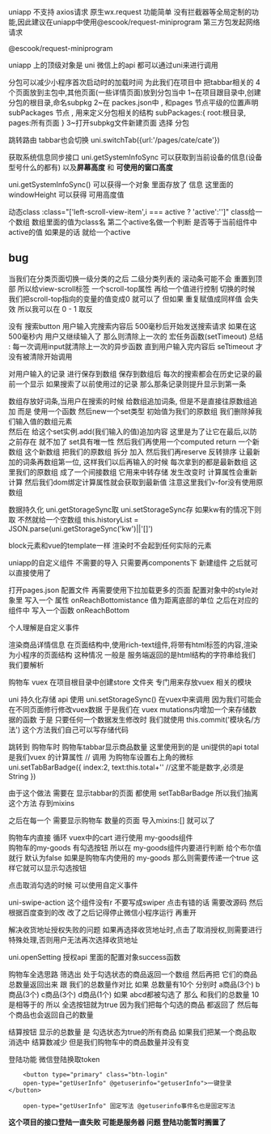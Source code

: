 uniapp 不支持 axios请求 原生wx.request 功能简单 没有拦截器等全局定制的功能,因此建议在uniapp中使用@escook/request-miniprogram	第三方包发起网络请求

@escook/request-miniprogram	

uniapp 上的顶级对象是 uni 微信上的api 都可以通过uni来进行调用


<!-- 分包 -->
分包可以减少小程序首次启动时的加载时间
为此我们在项目中 把tabbar相关的 4个页面放到主包中,其他页面(一些详情页面)放到分包当中
1~在项目跟目录中,创建分包的根目录,命名subpkg
2~在 packes.json中 , 和pages 节点平级的位置声明 subPackages 节点 , 用来定义分包相关的结构
subPackages:{
	root:根目录,
	pages:所有页面
}
3~打开subpkg文件新建页面 选择 分包

跳转路由 tabbar也会切换
uni.switchTab({url:'/pages/cate/cate'})

获取系统信息同步接口
uni.getSystemInfoSync 可以获取到当前设备的信息(设备型号什么的都有)
以及**屏幕高度** 和 **可使用的窗口高度**

uni.getSystemInfoSync() 可以获得一个对象 里面存放了 信息
这里面的windowHeight 可以获得 可用高度值

动态class
:class="['left-scroll-view-item',i === active ? 'active':'']"
class给一个数组 数组里面的值为class名 第二个active名做一个判断 是否等于当前组件中active的值
如果是的话 就给一个active 

## bug

当我们在分类页面切换一级分类的之后 二级分类列表的 滚动条可能不会 重置到顶部
所以给view-scroll标签 一个scroll-top属性  再给一个值进行控制
切换的时候 我们把scroll-top指向的变量的值变成0 就可以了 
但如果 重复赋值成同样值 会失效
所以我可以在 0 - 1 取反

<!-- 搜索防抖 -->
没有 搜索button 用户输入完搜索内容后 500毫秒后开始发送搜索请求 如果在这500毫秒内 用户又继续输入了 那么则清除上一次的 宏任务函数(setTimeout)
总结 : 每一次调用input就清除上一次的异步函数 直到用户输入完内容后 seTtimeout 才没有被清除开始调用


<!-- 搜索历史保持最新 -->
对用户输入的记录 进行保存到数组 保存到数组后 每次的搜索都会在历史记录的最前一个显示 如果搜索了以前使用过的记录 
那么那条记录则提升显示到第一条 

数组存放好词条,当用户在搜索的时候 给数组追加词条, 但是不是直接往原数组追加
而是 使用一个函数 然后new一个set类型 初始值为我们的原数组 我们删除掉我们输入值的数组元素  
然后在 给这个set实例.add(我们输入的值)追加内容 这里是为了让它在最后,以防之前存在 就不加了 set具有唯一性
然后我们再使用一个computed return 一个新数组 这个新数组 把我们的原数组 拆分 加入 然后我们再reserve 反转排序 
让最新加的词条再数组第一位,
这样我们以后再输入的时候 每次拿到的都是最新数组 
这里我们的原数组 成了一个间接数组 它用来中转存储 发生改变时 计算属性会重新计算 然后我们dom绑定计算属性就会获取到最新值
注意这里我们v-for没有使用原数组

数据持久化 
uni.getStorageSync取  uni.setStorageSync存
如果kw有的情况下则取 不然就给一个空数组
this.historyList = JSON.parse(uni.getStorageSync('kw')||'[]')

block元素和vue的template一样 渲染时不会起到任何实际的元素


uniapp的自定义组件 不需要的导入
只需要再components下 新建组件
之后就可以直接使用了


<!-- 下拉加载更多 -->
打开pages.json 配置文件 再需要使用下拉加载更多的页面 配置对象中的style对象里 
写入一个 属性 onReachBottomistance 值为距离底部的单位 
之后在对应的 组件中 写入一个函数 onReachBottom

个人理解是自定义事件


渲染商品详情信息
在页面结构中,使用rich-text组件,将带有html标签的内容,渲染为小程序的页面结构
这种情况 一般是 服务端返回的是html结构的字符串给我们 我们要解析

购物车 vuex
在项目根目录中创建store 文件夹 专门用来存放vuex 相关的模块

uni 持久化存储 api
使用 uni.setStorageSync() 
在vuex中来调用 因为我们可能会在不同页面修行修改vuex数据
于是我们在 vuex mutations内增加一个来存储数据的函数
于是 只要任何一个数据发生修改时 我们就使用 this.commit('模块名/方法') 这个方法我们自己可以写存储代码


跳转到 购物车时 购物车tabbar显示商品数量
这里使用到的是 uni提供的api
total 是我们vuex 的计算属性 
				// 调用 为购物车设置右上角的微标
				uni.setTabBarBadge({
					index:2,
					text:this.total+'' //这里不能是数字,必须是String
				})

由于这个做法 需要在 显示tabbar的页面 都使用 setTabBarBadge 所以我们抽离这个方法
存到mixins

之后在每一个 需要显示购物车 数量的页面 导入mixins:[] 就可以了


购物车内直接 循环 vuex中的cart 进行使用 my-goods组件  
购物车的my-goods 有勾选按钮 所以在 my-goods组件内要进行判断 给个布尔值就行
默认为false 如果是购物车内使用的 my-goods 那么则需要传递一个true 这样它就可以显示勾选按钮

点击取消勾选的时候 可以使用自定义事件 

uni-swipe-action 这个组件没有r 不要写成swiper
点击有错的话 需要改源码 然后根据百度查到的改
改了之后记得停止微信小程序运行 再重开

解决收货地址授权失败的问题
如果再选择收货地址时,点击了取消授权,则需要进行特殊处理,否则用户无法再次选择收货地址

uni.openSetting 授权api
里面的配置对象success函数 


购物车全选思路
筛选出 处于勾选状态的商品返回一个数组 然后再把 它们的商品总数量返回出来 跟 我们的总数量作对比
如果 总数量有10个 分别时 a商品(3个) b商品(3个) c商品(3个) d商品(1个)
如果 abcd都被勾选了 那么 和我们的总数量 10是相等于的 所以 全选按钮就为true
因为我们把每个勾选的商品 都返回了 然后每个商品也会返回自己的数量 

结算按钮 显示的总数量 是 勾选状态为true的所有商品 
如果我们把某一个商品取消选中 结算数减少 但是我们购物车中的商品数量并没有变


登陆功能
微信登陆换取token

		<button type="primary" class="btn-login"
		open-type="getUserInfo" @getuserinfo="getuserInfo">一键登录</button>
		
		open-type="getUserInfo" 固定写法 @getuserinfo事件名也是固定写法
		
**这个项目的接口登陆一直失败 可能是服务器 问题 登陆功能暂时搁置了**

<!-- 发布 -->
